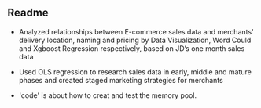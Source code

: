 ## Readme

-	Analyzed relationships between E-commerce sales data and merchants’ delivery location, naming and pricing by Data Visualization, Word Could and Xgboost Regression respectively, based on JD’s one month sales data

- Used OLS regression to research sales data in early, middle and mature phases and created staged marketing strategies for merchants

- 'code' is about how to creat and test the memory pool.
